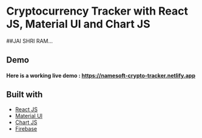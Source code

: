 # Cryptocurrency Tracker with React JS, Material UI and Chart JS

##JAI SHRI RAM...





## Demo
#### Here is a working live demo :  https://namesoft-crypto-tracker.netlify.app

## Built with 

- [React JS](https://reactjs.org/)
- [Material UI](https://v4.mui.com/)
- [Chart JS](https://reactchartjs.github.io/react-chartjs-2/#/)
- [Firebase](https://firebase.google.com/)


